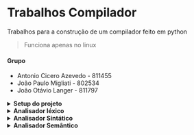 # Trabalhos Compilador
Trabalhos para a construção de um compilador feito em python
> Funciona apenas no linux

#### Grupo
- Antonio Cicero Azevedo - 811455
- João Paulo Migliati - 802534
- João Otávio Langer - 811797

<details>
<summary><strong> Setup do projeto </strong></summary>

#### Dado que você so tem pip 😔
> O python 3.13 deve estar instalado na sua maquina se for seguir esse caminho 
ou baixar via [pyenv](https://github.com/pyenv/pyenv) 

- Criar o ambiente virtual
```bash
python -m venv .venv
```
- Ativar o ambiente virtual
```bash
source .venv/bin/activate
```
- Baixar as dependências do projeto
```bash
pip install .
```
#### Se voce tiver o [uv](https://docs.astral.sh/uv/) 😊
- Basta rodar
```bash
uv sync
```
- Depois entrar no ambiente virtual
```bash
source .venv/bin/activate
```
</details>

<details>
<summary><strong> Analisador léxico </strong></summary>

- Implementação de um analisador léxico para a linguagem LA.
- Ele deve ler um programa-fonte e produzir uma lista de tokens identificados.
#### Como rodar:
- Entra no ambiente virtual
```bash
source .venv/bin/activate
```
- Depois executa o comando corretor automático passando os respectivos diretórios
```bash
java -jar compiladores-corretor-automatico-1.0-SNAPSHOT-jar-with-dependencies.jar "compilador lexical" gcc temp casos-de-teste "811455, 802534, 811797" t1
```
- O output será gerado no diretório `temp/`

- Caso queria rodar o CLI normalmente basta rodar
```bash
compilador lexical <input_file> <output_file>
```
</details>


<details>
<summary><strong> Analisador Sintático </strong></summary>

- Implementação de um analisador sintático para a linguagem LA.
- Ele deve ler um programa-fonte e produzir uma mensagem caso encontre um erro
#### Como rodar:
- Entra no ambiente virtual
```bash
source .venv/bin/activate
```
- Depois executa o comando corretor automático passando os respectivos diretórios
```bash
java -jar compiladores-corretor-automatico-1.0-SNAPSHOT-jar-with-dependencies.jar "compilador syntactical" gcc temp casos-de-teste "811455, 802534, 811797" t2
```
- O output será gerado no diretório `temp/`

- Caso queria rodar o CLI normalmente basta rodar
```bash
compilador syntactical <input_file> <output_file>
```
</details>

<details>
<summary><strong> Analisador Semântico </strong></summary>

- Implementação de um analisador semântico para a linguagem LA.
- Ele deve ler um programa-fonte e produzir uma mensagem caso encontre um erro
#### Como rodar:
- Entra no ambiente virtual
```bash
source .venv/bin/activate
```
- Depois executa o comando corretor automático passando os respectivos diretórios
```bash
java -jar compiladores-corretor-automatico-1.0-SNAPSHOT-jar-with-dependencies.jar "compilador semantical" gcc temp casos-de-teste "811455, 802534, 811797" t3
```
- O output será gerado no diretório `temp/`

- Caso queria rodar o CLI normalmente basta rodar
```bash
compilador semantical <input_file> <output_file>
```
</details>